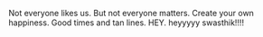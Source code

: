 Not everyone likes us. But not everyone matters. Create your own 
happiness. Good times and tan lines.
HEY.
heyyyyy swasthik!!!!

